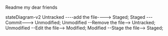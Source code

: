 Readme my dear friends

stateDiagram-v2
  Untracked ----add the file----> Staged;
  Staged ---Commit---> Unmodified;
  Unmodified --Remove the file--> Untracked;
  Unmodified --Edit the file--> Modified;
  Modified --Stage the file--> Staged;

